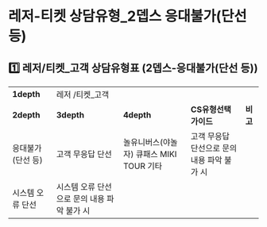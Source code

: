 # 레저-티켓 상담유형_2뎁스 응대불가(단선 등)

**1️⃣ 레저/티켓\_고객 상담유형표 (2뎁스-응대불가(단선 등))**
----------------------------------------

|  |  |  |  |  |
| --- | --- | --- | --- | --- |
| **1depth** | 레저 /티켓\_고객 | | | |
| **2depth** | **3depth** | **4depth** | **CS유형선택 가이드** | **비고** |
| 응대불가(단선 등) | 고객 무응답 단선 | 놀유니버스(야놀자)  큐패스  MIKI TOUR  기타 | 고객 무응답 단선으로 문의 내용 파악 불가 시 |  |
| 시스템 오류 단선 | 시스템 오류 단선으로 문의 내용 파악 불가 시 |  |